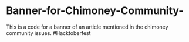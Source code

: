 # Banner-for-Chimoney-Community-
This is a code for a banner of an article mentioned in the chimoney community issues.
#Hacktoberfest
